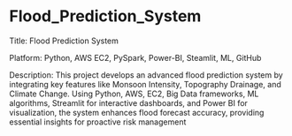 # Flood_Prediction_System
Title: Flood Prediction System

Platform: Python, AWS EC2, PySpark, Power-BI, Steamlit, ML, GitHub 

Description: This project develops an advanced flood prediction system by integrating key features like Monsoon Intensity,
Topography Drainage, and Climate Change. Using Python, AWS, EC2, Big Data frameworks, ML algorithms,
Streamlit for interactive dashboards, and Power BI for visualization, the system enhances flood forecast accuracy,
providing essential insights for proactive risk management
